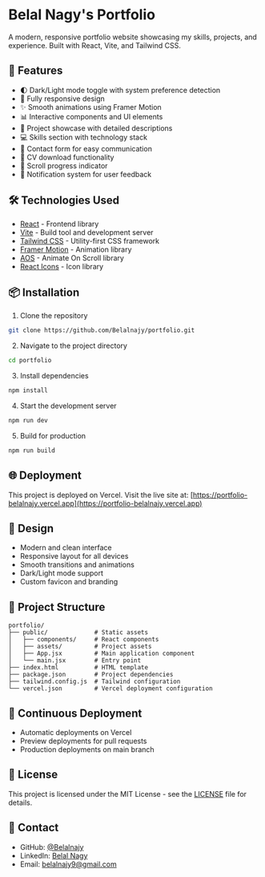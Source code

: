 # Belal Nagy's Portfolio

A modern, responsive portfolio website showcasing my skills, projects, and experience. Built with React, Vite, and Tailwind CSS.

## 🚀 Features

- 🌓 Dark/Light mode toggle with system preference detection
- 📱 Fully responsive design
- ✨ Smooth animations using Framer Motion
- 📊 Interactive components and UI elements
- 🎯 Project showcase with detailed descriptions
- 💻 Skills section with technology stack
- 📧 Contact form for easy communication
- 📄 CV download functionality
- 📜 Scroll progress indicator
- 🔔 Notification system for user feedback

## 🛠️ Technologies Used

- [React](https://reactjs.org/) - Frontend library
- [Vite](https://vitejs.dev/) - Build tool and development server
- [Tailwind CSS](https://tailwindcss.com/) - Utility-first CSS framework
- [Framer Motion](https://www.framer.com/motion/) - Animation library
- [AOS](https://michalsnik.github.io/aos/) - Animate On Scroll library
- [React Icons](https://react-icons.github.io/react-icons/) - Icon library

## 📦 Installation

1. Clone the repository

```bash
git clone https://github.com/Belalnajy/portfolio.git
```

2. Navigate to the project directory

```bash
cd portfolio
```

3. Install dependencies

```bash
npm install
```

4. Start the development server

```bash
npm run dev
```

5. Build for production

```bash
npm run build
```

## 🌐 Deployment

This project is deployed on Vercel. Visit the live site at: [https://portfolio-belalnajy.vercel.app](https://portfolio-belalnajy.vercel.app)

## 🎨 Design

- Modern and clean interface
- Responsive layout for all devices
- Smooth transitions and animations
- Dark/Light mode support
- Custom favicon and branding

## 📝 Project Structure

```
portfolio/
├── public/             # Static assets
│   ├── components/     # React components
│   ├── assets/         # Project assets
│   ├── App.jsx         # Main application component
│   └── main.jsx        # Entry point
├── index.html          # HTML template
├── package.json        # Project dependencies
├── tailwind.config.js  # Tailwind configuration
└── vercel.json         # Vercel deployment configuration
```

## 🔄 Continuous Deployment

- Automatic deployments on Vercel
- Preview deployments for pull requests
- Production deployments on main branch

## 📄 License

This project is licensed under the MIT License - see the [LICENSE](LICENSE) file for details.

## 🤝 Contact

- GitHub: [@Belalnajy](https://github.com/Belalnajy)
- LinkedIn: [Belal Nagy](https://linkedin.com/in/belalnajy)
- Email: belalnajy9@gmail.com
